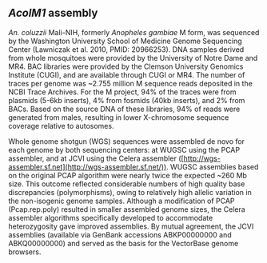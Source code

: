 *AcolM1* assembly
-----------------

*An. coluzzii* Mali-NIH, formerly *Anopheles gambiae* M form, was
sequenced by the Washington University School of Medicine Genome
Sequencing Center (Lawniczak et al. 2010, PMID: 20966253). DNA samples
derived from whole mosquitoes were provided by the University of Notre
Dame and MR4. BAC libraries were provided by the Clemson University
Genomics Institute (CUGI), and are available through CUGI or MR4. The
number of traces per genome was \~2.755 million M sequence reads
deposited in the NCBI Trace Archives. For the M project, 94% of the
traces were from plasmids (5-6kb inserts), 4% from fosmids (40kb
inserts), and 2% from BACs. Based on the source DNA of these libraries,
94% of reads were generated from males, resulting in lower X-chromosome
sequence coverage relative to autosomes.

Whole genome shotgun (WGS) sequences were assembled de novo for each
genome by both sequencing centers: at WUGSC using the PCAP assembler,
and at JCVI using the Celera assembler
([http://wgs-assembler.sf.net](http://wgs-assembler.sf.net/)). WUGSC
assemblies based on the original PCAP algorithm were nearly twice the
expected \~260 Mb size. This outcome reflected considerable numbers of
high quality base discrepancies (polymorphisms), owing to relatively
high allelic variation in the non-isogenic genome samples. Although a
modification of PCAP (Pcap.rep.poly) resulted in smaller assembled
genome sizes, the Celera assembler algorithms specifically developed to
accommodate heterozygosity gave improved assemblies. By mutual
agreement, the JCVI assemblies (available via GenBank accessions
ABKP00000000 and ABKQ00000000) and served as the basis for the
VectorBase genome browsers.
